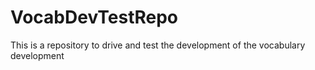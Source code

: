 # VocabDevTestRepo
This is a repository to drive and test the development of the vocabulary development    
